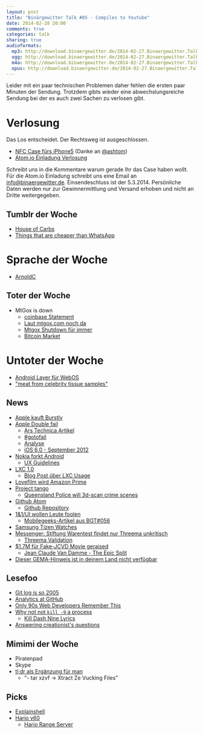 ```yaml
---
layout: post
title: "Binärgewitter Talk #85 - Compiles to Youtube"
date: 2014-02-28 20:00
comments: true
categories: talk
sharing: true
audioformats:
  mp3: http://download.binaergewitter.de/2014-02-27.Binaergewitter.Talk.85.mp3
  ogg: http://download.binaergewitter.de/2014-02-27.Binaergewitter.Talk.85.ogg
  m4a: http://download.binaergewitter.de/2014-02-27.Binaergewitter.Talk.85.m4a
  opus: http://download.binaergewitter.de/2014-02-27.Binaergewitter.Talk.85.opus
---
```

Leider mit ein paar technischen Problemen daher fehlen die ersten paar Minuten der Sendung. Trotzdem gibts wieder eine abwechslungsreiche Sendung bei der es auch zwei Sachen zu verlosen gibt.
 
# Verlosung

Das Los entscheidet. Der Rechtsweg ist ausgeschlossen.

- [NFC Case fürs iPhone5]( http://www.incipio.com/cashwrap ) (Danke an [@ashtom]( https://twitter.com/ashtom )\)
- [Atom.io Einladung Verlosung]( http://atom.io )

Schreibt uns in die Kommentare warum gerade Ihr das Case haben wollt. 
Für die Atom.io Einladung schreibt uns eine Email an info@binaergewitter.de.
Einsendeschluss ist der 5.3.2014. Persönliche Daten werden nur zur Gewinnermittlung und Versand erhoben und nicht an Dritte weitergegeben.


## Tumblr der Woche

- [House of Carbs]( http://houseofcarbs.tumblr.com/ )
- [Things that are cheaper than WhatsApp]( http://thingsthatarecheaperthanwhatsapp.tumblr.com )

# Sprache der Woche

- [ArnoldC]( https://github.com/lhartikk/ArnoldC )

## Toter der Woche

- MtGox is down
    * [coinbase Statement]( http://blog.coinbase.com/post/77766809700/joint-statement-regarding-mtgox )
    * [Laut mtgox.com noch da]( https://www.mtgox.com/ )
    * [Mtgox Shutdown für immer]( http://beta.slashdot.org/story/198687 )
    * [Bitcoin Market]( https://bitcoinity.org/markets )

# Untoter der Woche

- [Android Layer für WebOS](http://www.heise.de/newsticker/meldung/3-Jahre-zu-spaet-Android-Compatibility-Layer-fuer-WebOS-2123327.html )
- ["meat from celebrity tissue samples"]( http://bitelabs.org/ )


## News

- [Apple kauft Burstly]( http://techcrunch.com/2014/02/21/rumor-testflight-owner-burstly-is-being-acquired-by-apple/ )
- [Apple Double fail]( https://www.imperialviolet.org/2014/02/22/applebug.html )
    * [Ars Technica Artikel]( http://arstechnica.com/apple/2014/02/apple-releases-ios-7-0-6-and-6-1-6-to-patch-an-ssl-problem/ )
    * [#gotofail]( https://gotofail.com/ )
    * [Analyse]( http://avandeursen.com/2014/02/22/gotofail-security/ )
    * [iOS 6.0 - September 2012 ]( http://en.wikipedia.org/wiki/IOS_6#6.0 )
- [Nokia forkt Android]( http://www.engadget.com/2014/02/24/nokia-announces-the-x-its-first-android-phone/ )
    * [UX Guidelines]( http://developer.nokia.com/resources/library/nokia-x-ui/ux-checklist.html )
- [LXC 1.0]( https://lists.linuxcontainers.org/pipermail/lxc-devel/2014-February/008165.html )
   - [Blog Post über LXC Usage]( https://www.stgraber.org/2013/12/20/lxc-1-0-blog-post-series/ )
- [Lovefilm wird Amazon Prime]( https://www.amazon.de/gp/prime/pipeline/landing?ie=UTF8&primeCampaignId=preLaunchPVDEUK&ref=SWMpreannounce )
- [Project tango]( http://www.google.com/atap/projecttango/ )
    * [Queensland Police will 3d-scan crime scenes]( http://www.3ders.org/articles/20140217-australian-police-using-3d-scanner-to-map-crime-scenes-in-minutes.html )
- [Github Atom]( http://atom.io/ )
    * [Github Repository]( https://github.com/atom )
- [1&1/UI wollen Leute foolen]( http://gebloggendings.wordpress.com/2014/02/26/11-bekampft-adblocker-durch-manipulation-und-irrefuhrung/ )
    * [Mobilegeeks-Artikel aus BGT#056]( http://www.mobilegeeks.de/adblock-plus-undercover-einblicke-in-ein-mafioeses-werbenetzwerk/ )
 - [Samsung Tizen Watches]( http://arstechnica.com/gadgets/2014/02/samsung-replaces-the-galaxy-gear-with-a-pair-of-tizen-powered-smartwatches/ )
 - [Messenger: Stiftung Warentest findet nur Threema unkritisch]( http://www.test.de/presse/pressemitteilungen/WhatsApp-Alternativen-Nur-Threema-ist-unkritisch-4674609-0/ )
     * [Threema Validation]( https://threema.ch/validation/ )
- [$1.7M für Fake-JCVD Movie geraised]( http://www.theverge.com/2014/2/21/5434618/fbi-bust-fake-jean-claude-van-damme-movie )
   * [Jean Claude Van Damme - The Epic Split]( http://www.youtube.com/watch?v=M7FIvfx5J10 )
- [Dieser GEMA-Hinweis ist in deinem Land nicht verfügbar]( http://www.sueddeutsche.de/digital/rechtsstreit-um-sperrhinweise-gema-gewinnt-gegen-youtube-1.1898282 )

## Lesefoo

- [Git log is so 2005]( http://fredkschott.com/post/2014/02/git-log-is-so-2005 )
- [Analytics at GitHub]( http://johnnunemaker.com/analytics-at-github/ )
- [Only 90s Web Developers Remember This]( http://zachholman.com/posts/only-90s-developers )
- [Why not not `kill -9` a process]( http://pythonsweetness.tumblr.com/post/74869073904/why-not-not-kill-9-a-process )
    * [Kill Dash Nine Lyrics]( http://www.monzy.com/intro/killdashnine_lyrics.html )
- [Answering creationist's questions]( http://www.slate.com/blogs/bad_astronomy/2014/02/06/religion_and_science_answering_creationists_questions.html )

## Mimimi der Woche

- Piratenpad
- Skype
- [tl;dr als Ergänzung für man]( https://github.com/rprieto/tldr )
    * "- tar xzvf -> Xtract Ze Vucking Files"

## Picks

- [Explainshell]( http://explainshell.com/ )
- [Hario v60]( http://amzn.to/1eqTLgZ )
    * [Hario Range Server]( http://amzn.to/1cd5yk7 )


